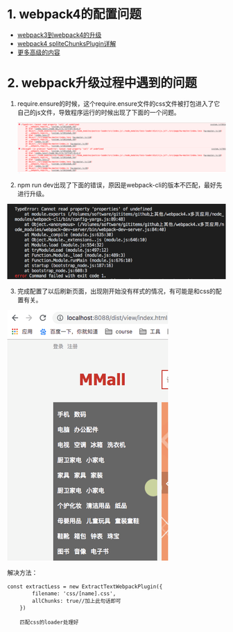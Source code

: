 # 1. webpack4的配置问题

* [webpack3到webpack4的升级](https://www.jb51.net/article/141865.htm)
* [webpack4 spliteChunksPlugin详解](https://www.jb51.net/article/141867.htm)
* [更多高级的内容](https://github.com/wlx200510/webpack4.x-learn)

# 2. webpack升级过程中遇到的问题

1. require.ensure的时候，这个require.ensure文件的css文件被打包进入了它自己的js文件，导致程序运行的时候出现了下面的一个问题。

    ![](../img/w1.png)
    
2. npm run dev出现了下面的错误，原因是webpack-cli的版本不匹配，最好先进行升级。

![](../img/w2.png)

3. 完成配置了以后刷新页面，出现刚开始没有样式的情况，有可能是和css的配置有关。

![](../img/1.gif)    
    
    
解决方法：

```
const extractLess = new ExtractTextWebpackPlugin({
        filename: 'css/[name].css',
        allChunks: true//加上此句话即可
    })
    
    匹配css的loader处理好
```

